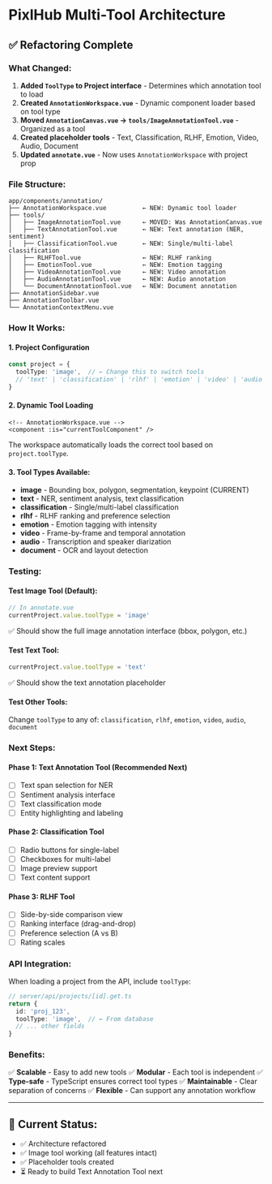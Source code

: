 # PixlHub Multi-Tool Architecture

## ✅ Refactoring Complete

### What Changed:
1. **Added `ToolType` to Project interface** - Determines which annotation tool to load
2. **Created `AnnotationWorkspace.vue`** - Dynamic component loader based on tool type
3. **Moved `AnnotationCanvas.vue` → `tools/ImageAnnotationTool.vue`** - Organized as a tool
4. **Created placeholder tools** - Text, Classification, RLHF, Emotion, Video, Audio, Document
5. **Updated `annotate.vue`** - Now uses `AnnotationWorkspace` with project prop

### File Structure:
```
app/components/annotation/
├── AnnotationWorkspace.vue          ← NEW: Dynamic tool loader
├── tools/
│   ├── ImageAnnotationTool.vue      ← MOVED: Was AnnotationCanvas.vue
│   ├── TextAnnotationTool.vue       ← NEW: Text annotation (NER, sentiment)
│   ├── ClassificationTool.vue       ← NEW: Single/multi-label classification
│   ├── RLHFTool.vue                 ← NEW: RLHF ranking
│   ├── EmotionTool.vue              ← NEW: Emotion tagging
│   ├── VideoAnnotationTool.vue      ← NEW: Video annotation
│   ├── AudioAnnotationTool.vue      ← NEW: Audio annotation
│   └── DocumentAnnotationTool.vue   ← NEW: Document annotation
├── AnnotationSidebar.vue
├── AnnotationToolbar.vue
└── AnnotationContextMenu.vue
```

### How It Works:

#### 1. Project Configuration
```typescript
const project = {
  toolType: 'image',  // ← Change this to switch tools
  // 'text' | 'classification' | 'rlhf' | 'emotion' | 'video' | 'audio' | 'document'
}
```

#### 2. Dynamic Tool Loading
```vue
<!-- AnnotationWorkspace.vue -->
<component :is="currentToolComponent" />
```

The workspace automatically loads the correct tool based on `project.toolType`.

#### 3. Tool Types Available:
- **image** - Bounding box, polygon, segmentation, keypoint (CURRENT)
- **text** - NER, sentiment analysis, text classification
- **classification** - Single/multi-label classification
- **rlhf** - RLHF ranking and preference selection
- **emotion** - Emotion tagging with intensity
- **video** - Frame-by-frame and temporal annotation
- **audio** - Transcription and speaker diarization
- **document** - OCR and layout detection

### Testing:

#### Test Image Tool (Default):
```typescript
// In annotate.vue
currentProject.value.toolType = 'image'
```
✅ Should show the full image annotation interface (bbox, polygon, etc.)

#### Test Text Tool:
```typescript
currentProject.value.toolType = 'text'
```
✅ Should show the text annotation placeholder

#### Test Other Tools:
Change `toolType` to any of: `classification`, `rlhf`, `emotion`, `video`, `audio`, `document`

### Next Steps:

#### Phase 1: Text Annotation Tool (Recommended Next)
- [ ] Text span selection for NER
- [ ] Sentiment analysis interface
- [ ] Text classification mode
- [ ] Entity highlighting and labeling

#### Phase 2: Classification Tool
- [ ] Radio buttons for single-label
- [ ] Checkboxes for multi-label
- [ ] Image preview support
- [ ] Text content support

#### Phase 3: RLHF Tool
- [ ] Side-by-side comparison view
- [ ] Ranking interface (drag-and-drop)
- [ ] Preference selection (A vs B)
- [ ] Rating scales

### API Integration:

When loading a project from the API, include `toolType`:

```typescript
// server/api/projects/[id].get.ts
return {
  id: 'proj_123',
  toolType: 'image',  // ← From database
  // ... other fields
}
```

### Benefits:
✅ **Scalable** - Easy to add new tools
✅ **Modular** - Each tool is independent
✅ **Type-safe** - TypeScript ensures correct tool types
✅ **Maintainable** - Clear separation of concerns
✅ **Flexible** - Can support any annotation workflow

---

## 🎯 Current Status:
- ✅ Architecture refactored
- ✅ Image tool working (all features intact)
- ✅ Placeholder tools created
- ⏳ Ready to build Text Annotation Tool next
